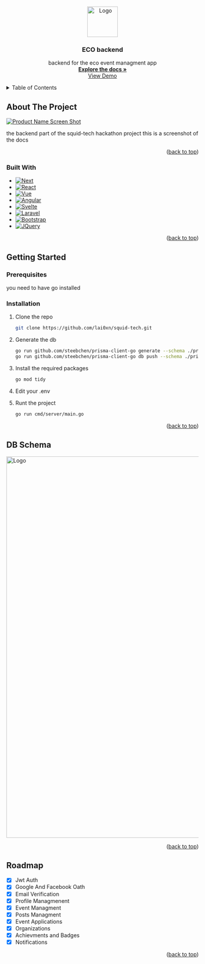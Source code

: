 <!-- Improved compatibility of back to top link: See: https://github.com/othneildrew/Best-README-Template/pull/73 -->
<a id="readme-top"></a>
<!--
*** Thanks for checking out the Best-README-Template. If you have a suggestion
*** that would make this better, please fork the repo and create a pull request
*** or simply open an issue with the tag "enhancement".
*** Don't forget to give the project a star!
*** Thanks again! Now go create something AMAZING! :D
-->



<!-- PROJECT SHIELDS -->




<!-- PROJECT LOGO -->
<br />
<div align="center">
  <a href="https://github.com/github_username/repo_name">
    <img src="https://svgshare.com/i/187k.svg"alt="Logo" width="80" height="80">
  </a>

<h3 align="center">ECO backend</h3>

  <p align="center">
    backend for the eco event managment app
    <br />
    <a href="http://echobackend.laindev.me/swagger/index.html"><strong>Explore the docs »</strong></a>
    <br />
    <a href="http://echobackend.laindev.me">View Demo</a>
  </p>
</div>



<!-- TABLE OF CONTENTS -->
<details>
  <summary>Table of Contents</summary>
  <ol>
    <li>
      <a href="#about-the-project">About The Project</a>
      <ul>
        <li><a href="#built-with">Built With</a></li>
      </ul>
    </li>
    <li>
      <a href="#getting-started">Getting Started</a>
      <ul>
        <li><a href="#prerequisites">Prerequisites</a></li>
        <li><a href="#installation">Installation</a></li>
      </ul>
    </li>
    <li><a href="#schema">DB Diagram</a></li>
    <li><a href="#roadmap">Roadmap</a></li>
  </ol>
</details>



<!-- ABOUT THE PROJECT -->
## About The Project

[![Product Name Screen Shot][product-screenshot]](http://echobackend.laindev.me/swagger/index.html)

the backend part of the squid-tech hackathon project this is a screenshot of the docs

<p align="right">(<a href="#readme-top">back to top</a>)</p>



### Built With

* [![Next][Golang]][Golang-url]
* [![React][Echo]][Echo-url]
* [![Vue][Prisma]][Prisma-url]
* [![Angular][GraphQl]][GraphQl-url]
* [![Svelte][Redis]][Redis-url]
* [![Laravel][Docker]][Docker-url]
* [![Bootstrap][Nginx]][Nginx-url]
* [![JQuery][MongoDB]][MongoDB-url]

<p align="right">(<a href="#readme-top">back to top</a>)</p>



<!-- GETTING STARTED -->
## Getting Started

### Prerequisites
you need to have go installed

### Installation

1. Clone the repo 

    ```sh
   git clone https://github.com/lai0xn/squid-tech.git
   ```
2. Generate the db

    ```sh
   go run github.com/steebchen/prisma-client-go generate --schema ./prisma
   go run github.com/steebchen/prisma-client-go db push --schema ./prisma
   ```
3. Install the required packages

   ```sh
   go mod tidy
   ```
5. Edit your .env
6. Runt the project
   ```sh
   go run cmd/server/main.go
   ```

<p align="right">(<a href="#readme-top">back to top</a>)</p>



<!-- USAGE EXAMPLES -->
## DB Schema

<div id="schema">
    <img src="https://i.imgur.com/q5Yoov5.png"alt="Logo" width="1000" height="1000">
  </div>

<p align="right">(<a href="#readme-top">back to top</a>)</p>



<!-- ROADMAP -->
## Roadmap

- [x] Jwt Auth
- [x] Google And Facebook Oath
- [x] Email Verification
- [x] Profile Managmenent
- [x] Event Managment
- [x] Posts Managment
- [x] Event Applications
- [x] Organizations
- [x] Achievments and Badges
- [x] Notifications

<p align="right">(<a href="#readme-top">back to top</a>)</p>













<!-- MARKDOWN LINKS & IMAGES -->
<!-- https://www.markdownguide.org/basic-syntax/#reference-style-links -->
[product-screenshot]: https://i.imgur.com/akLv58e.png
[Golang]:https://img.shields.io/badge/go-%2300ADD8.svg?style=for-the-badge&logo=go&logoColor=white
[Golang-url]: https://go.dev/
[Echo]: https://img.shields.io/badge/echo-35495E?style=for-the-badge&logo=gin&logoColor=white
[Echo-url]:https://echo.labstack.com
[Prisma]: https://img.shields.io/badge/Prisma-3982CE?style=for-the-badge&logo=Prisma&logoColor=white
[Prisma-url]: https://prisma.io
[GraphQl]: https://img.shields.io/badge/-GraphQL-E10098?style=for-the-badge&logo=graphql&logoColor=white
[GraphQl-url]: https://GraphQl/
[Redis]: https://img.shields.io/badge/redis-%23DD0031.svg?style=for-the-badge&logo=redis&logoColor=white
[Redis-url]: https://Redis/
[Docker]: https://img.shields.io/badge/docker-%230db7ed.svg?style=for-the-badge&logo=docker&logoColor=white
[Docker-url]: https://Docker
[Nginx]: https://img.shields.io/badge/nginx-%23009639.svg?style=for-the-badge&logo=nginx&logoColor=white
[Nginx-url]: https://getNginx
[MongoDB]: https://img.shields.io/badge/MongoDB-%234ea94b.svg?style=for-the-badge&logo=mongodb&logoColor=white
[MongoDB-url]: https://MongoDB 
